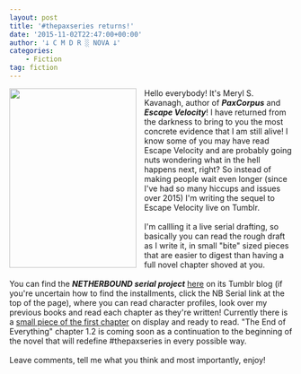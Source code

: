 ```yaml
---
layout: post
title: '#thepaxseries returns!'
date: '2015-11-02T22:47:00+00:00'
author: '𐕣 C M D R ░ NOVA 𐕣'
categories:
    - Fiction
tag: fiction
---
```


<div style="clear: both; text-align: center;">
<a href="http://cmdr-nova.online/wp-content/uploads/2015/11/netherbound_edited.png" style="clear: left; float: left; margin-bottom: 1em; margin-right: 1em;"><img border="0" height="320" src="http://cmdr-nova.online/wp-content/uploads/2015/11/netherbound_edited-212x300.png" width="226" /></a></div>
Hello everybody! It's Meryl S. Kavanagh, author of <b><i>PaxCorpus</i></b> and <i><b>Escape Velocity</b></i>! I have returned from the darkness to bring to you the most concrete evidence that I am still alive! I know some of you may have read Escape Velocity and are probably going nuts wondering what in the hell happens next, right? So instead of making people wait even longer (since I've had so many hiccups and issues over 2015) I'm writing the sequel to Escape Velocity live on Tumblr.<br />
<br />
I'm callling it a live serial drafting, so basically you can read the rough draft as I write it, in small "bite" sized pieces that are easier to digest than having a full novel chapter shoved at you.<br />
<br />
You can find the <i><b>NETHERBOUND serial project</b></i> <a href="http://nbserial.tumblr.com/" target="_blank" rel="noopener">here</a> on its Tumblr blog (if you're uncertain how to find the installments, click the NB Serial link at the top of the page), where you can read character profiles, look over my previous books and read each chapter as they're written! Currently there is a <a href="http://nbserial.tumblr.com/post/132420877801/netherbound-chapter-1" target="_blank" rel="noopener">small piece of the first chapter</a> on display and ready to read. "The End of Everything" chapter 1.2 is coming soon as a continuation to the beginning of the novel that will redefine #thepaxseries in every possible way.<br />
<br />
Leave comments, tell me what you think and most importantly, enjoy!